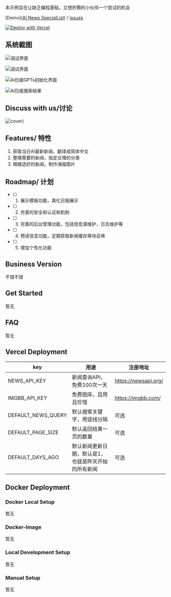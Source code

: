 本示例旨在让缺乏编程基础，又想折腾的小伙伴一个尝试的机会


[Demo]([AI News SpecialList](https://chatgpt.com/g/g-JhWVB5XMe-rain-s-ai-news-specialist)) / [issues](https://github.com/iaiuse/aidaily-gptsaction/issues) 

[![Deploy with Vercel](https://vercel.com/button)](https://vercel.com/new/clone?repository-url=https%3A%2F%2Fgithub.com%2Fiaiuse%2Faidaily-gptsaction&env=OPENAI_API_KEY&project-name=aidaily-gptsaction&repository-name=aidaily-gptsaction)

## 系统截图
![调试界面](https://github.com/user-attachments/assets/d55553e2-d7d3-40c1-8729-f15677fcdd2a)

![调试界面](https://github.com/user-attachments/assets/3d648b11-e342-41fd-bd8d-ce94378eb3e0)

![AI日报GPTs初始化界面](https://github.com/user-attachments/assets/b2034590-d391-4a0f-801a-b88c6301ed98)

![AI日报搜索结果](https://github.com/user-attachments/assets/67297eab-1a1c-4040-b677-3c437a99bb16)



## Discuss with us/讨论

![cover](https://github.com/iaiuse/aidaily-gptsaction/issues))

## Features/ 特性

1. 获取当日AI最新新闻，翻译成简体中文
2. 整理需要的新闻，指定合理的分类
3. 根据选好的新闻，制作海报图片

## Roadmap/ 计划

- [ ] 1. 展示模板功能，美化日报展示
- [ ] 2. 完善的安全和认证和机制
- [ ] 3. 完善的后台管理功能，包括信息源维护，日志维护等
- [ ] 4. 预读信息功能，定期获取新闻缓存等待召唤
- [ ] 5. 增加个性化功能

## Business Version

不错不错

## Get Started

暂无

## FAQ

暂无

## Vercel Deployment

| key | 用途 | 注册地址 |
| -- | -- | -- |
| NEWS_API_KEY| 新闻查询API，免费100次一天 | https://newsapi.org/ |
| IMGBB_API_KEY | 免费图床，且用且珍惜 | https://imgbb.com/ |
| DEFAULT_NEWS_QUERY | 默认搜索关键字，用竖线分隔 | 可选 |
| DEFAULT_PAGE_SIZE | 默认返回结果一页的数量 | 可选 | 
| DEFAULT_DAYS_AGO | 默认新闻更新日期，默认是1，也就是昨天开始的所有新闻 | 可选 |

## Docker Deployment

### Docker Local Setup

暂无

### Docker-Image

暂无

### Local Development Setup

暂无

### Manual Setup

暂无



